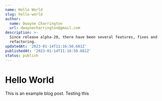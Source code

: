 ```yaml
---
name: Hello World
slug: hello-world
author:
  name: Dwayne Charrington
  url: dwaynecharrington@gmail.com
description: >-
  Since release alpha-20, there have been several features, fixes and
  refactoring.
updatedAt: '2023-01-14T11:16:50.681Z'
publishedAt: '2023-01-14T11:16:50.681Z'
status: publish
---
```


# Hello World

This is an example blog post. Testing this